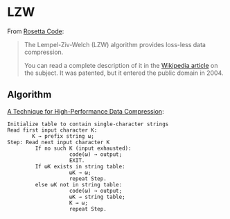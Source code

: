 # LZW

From [Rosetta Code](https://rosettacode.org/wiki/LZW_compression):

> The Lempel-Ziv-Welch (LZW) algorithm provides loss-less data compression.
>
> You can read a complete description of it in the [Wikipedia article](https://en.wikipedia.org/wiki/Lempel-Ziv-Welch) on the subject. It was patented, but it entered the public domain in 2004.

## Algorithm

[A Technique for High-Performance Data Compression](https://www.csd.uoc.gr/~hy474/bibliography/DataCompression-Welch.pdf):

```
Initialize table to contain single-character strings
Read first input character K:
        K → prefix string ω;
Step: Read next input character K
         If no such K (input exhausted):
                    code(ω) → output;
                    EXIT.
         If ωK exists in string table:
                    ωK → ω;
                    repeat Step.
         else ωK not in string table:
                    code(ω) → output;
                    ωK → string table;
                    K → ω;
                    repeat Step.
```
